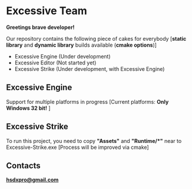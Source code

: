 Excessive Team
================

**Greetings brave developer!**

Our repository contains the following piece of cakes for everybody 
[**static library** and **dynamic library** builds available (**cmake options**)]
* Excessive Engine (Under development)
* Excessive Editor (Not started yet)
* Excessive Strike (Under development, with Excessive Engine)

Excessive Engine
----------------
Support for multiple platforms in progress [Current platforms: **Only Windows 32 bit!** ]

Excessive Strike
----------------
To run this project, you need to copy **"Assets"** and **"Runtime/*"** near to Excessive-Strike.exe  [Process will be improved via cmake]


Contacts
--------
**hsdxpro@gmail.com**
